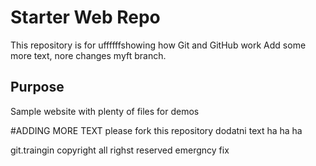 # Starter Web Repo

This repository is for uffffffshowing how Git and GitHub work
Add some more text, nore changes myft branch.
## Purpose

Sample website with plenty of files for demos

#ADDING MORE TEXT
please fork this repository
dodatni text ha ha ha

git.traingin copyright
all righst reserved
emergncy fix
